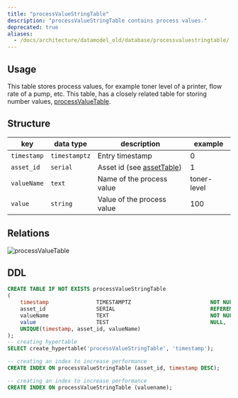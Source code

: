 ```yaml
---
title: "processValueStringTable"
description: "processValueStringTable contains process values."
deprecated: true
aliases:
  - /docs/architecture/datamodel_old/database/processvaluestringtable/
---
```


## Usage

This table stores process values, for example toner level of a printer, flow rate of a pump, etc.
This table, has a closely related table for storing number values, [processValueTable](/docs/architecture/datamodel/database/processvaluetable).

## Structure

| key         | data type     | description                                | example     |
|-------------|---------------|--------------------------------------------|-------------|
| `timestamp` | `timestamptz` | Entry timestamp                            | 0           |
| `asset_id`  | `serial`      | Asset id (see [assetTable](/docs/architecture/datamodel/database/assettable)) | 1           |
| `valueName` | `text`        | Name of the process value                  | toner-level |
| `value`     | `string`      | Value of the process value                 | 100         |


## Relations

![processValueTable](/images/architecture/datamodel/database/processvaluestringtable.png)

## DDL
```sql
CREATE TABLE IF NOT EXISTS processValueStringTable
(
    timestamp               TIMESTAMPTZ                         NOT NULL,
    asset_id                SERIAL                              REFERENCES assetTable (id),
    valueName               TEXT                                NOT NULL,
    value                   TEST                                NULL,
    UNIQUE(timestamp, asset_id, valueName)
);
-- creating hypertable
SELECT create_hypertable('processValueStringTable', 'timestamp');

-- creating an index to increase performance
CREATE INDEX ON processValueStringTable (asset_id, timestamp DESC);

-- creating an index to increase performance
CREATE INDEX ON processValueStringTable (valuename);
```
